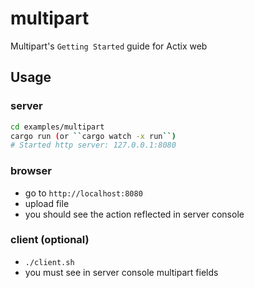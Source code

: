 # multipart

Multipart's `Getting Started` guide for Actix web

## Usage

### server

```bash
cd examples/multipart
cargo run (or ``cargo watch -x run``)
# Started http server: 127.0.0.1:8080
```

### browser

- go to ``http://localhost:8080``
- upload file
- you should see the action reflected in server console

### client (optional)

- ``./client.sh``
- you must see in server console multipart fields

